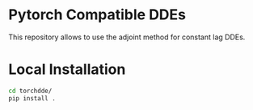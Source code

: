 # Pytorch Compatible DDEs

This repository allows to use the adjoint method for constant lag DDEs.

# Local Installation

```bash
cd torchdde/
pip install .
```

